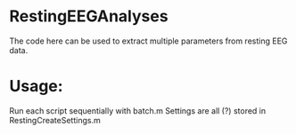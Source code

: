 # RestingEEGAnalyses

The code here can be used to extract multiple parameters from resting EEG data.

# Usage:
Run each script sequentially with batch.m
Settings are all (?) stored in RestingCreateSettings.m
